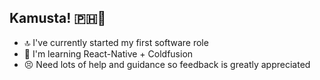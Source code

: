 ## Kamusta! 🇵🇭🌝

- 🔝 I've currently started my first software role
- 🔭 I'm learning React-Native + Coldfusion
- 😣 Need lots of help and guidance so feedback is greatly appreciated
